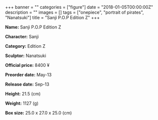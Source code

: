 +++
banner = ""
categories = ["figure"]
date = "2018-01-05T00:00:00Z"
description = ""
images = []
tags = ["onepiece", "portrait of pirates", "Nanatsuki"]
title = "Sanji P.O.P Edition Z"
+++

**Name:** Sanji P.O.P Edition Z

**Character:** Sanji

**Category:** Edition Z 

**Sculptor:** Nanatsuki

**Official price:** 8400 ¥

**Preorder date:** May-13

**Release date:** Sep-13

**Height:** 21.5 (cm)

**Weight:** 1127 (g)

**Box size:** 25.0 x 27.0 x 25.0 (cm)


